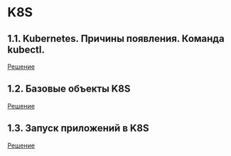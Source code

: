 # K8S

  ## 1.1. Kubernetes. Причины появления. Команда kubectl.

[Решение](./hw-1.1/README.md)

  ## 1.2. Базовые объекты K8S

[Решение](./hw-1.2/README.md)
    
  ## 1.3. Запуск приложений в K8S

[Решение](./hw-1.3/README.md)
